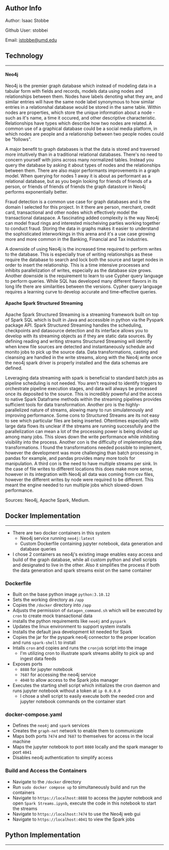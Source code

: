 ## Author Info
Author: Isaac Stobbe

Github User: stobbei

Email: istobbe@umd.edu


## Technology
---
#### Neo4j
Neo4j is the premier graph database which instead of modeling data in a tabular form with fields and records, models data using nodes and relationships between them. Nodes have labels denoting what they are, and similar entries will have the same node label synonymous to how similar entries in a relationshal database would be stored in the same table. Within nodes are properties, which store the unique information about a node - such as it's name, a time it occured, and other descriptive characteristic. Relationships have types which describe how two nodes are related. A common use of a graphical database could be a social media platform, in which nodes are people and a relationship between two people nodes could be "follows". 

A major benefit to graph databases is that the data is stored and traversed more intuitively than in a traditional relational databases. There's no need to concern yourself with joins across many normalized tables. Instead you query the database by asking it about types of nodes and the relationships between them. There are also major performants improvements in a graph model. When querying for nodes 1 away it is about as performant as a relational database, but as you begin looking for friends of friends of a person, or friends of friends of friends the graph datastore in Neo4j performs exponentially better. 

Fraud detection is a common use case for graph databases and is the domain I selected for this project. In it there are person, merchant, credit card, transactional and other nodes which effectively model the transactional dataspace. A fascinating added complexity is the way Neo4j can model fraud rings and interested mischeiving parties working together to conduct fraud. Storing the data in graphs makes it easier to understand the sophisticated interworkings in this arena and it's a use case growing more and more common in the Banking, Financial and Tax industries.

A downside of using Neo4j is the increased time required to perform writes to the database. This is especially true of writing relationships as these require the database to search and lock both the source and target nodes in order to insert the relationship. This is a time intensive processes and inhibits parallelization of writes, especially as the database size grows. Another downside is the requirement to learn to use Cypher query language to perform queries. While SQL has developed many different flavors in its long life there are similarities between the versions. Cypher query language requires a learning curve to develop accurate and time-effective queries.

#### Apache Spark Structured Streaming
Apache Spark Structured Streaming is a streaming framework built on top of Spark SQL which is built in Java and accessible in python via the Pyspark package API. Spark Structured Streaming handles the scheduling, checkpoints and datasource detection and its interface allows you to develop with its streaming objects as if they are static data sources. By defining reading and writing streams Structured Streaming will identify when knew file sources are detected and instantaneously schedule and monito jobs to pick up the source data. Data transformations, casting and cleansing are handled in the write streams, along with the Neo4j write once the neo4j spark driver is properly installed and the data schemas are defined.

Leveraging data streaming with spark is beneficial to standard batch jobs as pipeline scheduling is not needed. You aren't required to identify triggers to orchestrate pipeline execution stages, and data will always be processed once its deposited to the source. This is incredibly powerful and the access to native Spark Dataframe methods within the streaming pipelines provides sufficient tools for data transformation. Another pro is the highly-parallelized nature of streams, alowing many to run simulatenously and improving performance. Some cons to Structured Streams are its not easy to see which particular files are being inserted. Oftentimes especially with large data flows its unclear if the streams are running successfully and the parallelization can mean a lot of the processing power is being divided up among many jobs. This slows down the write performance while inhibiting visibility into the process. Another con is the difficulty of implementing data transformations. I found the transformations needed possible to implement, however the development was more challenging than batch processing in pandas for example, and pandas provides many more tools for manipulation. A third con is the need to have multiple streams per sink. In the case of file writes to different locations this does make more sense, however in its integration with Neo4j all data was coming from csv files, however the different writes by node were required to be different. This meant the engine needed to run multiple jobs which slowed-down performance.

Sources: Neo4j, Apache Spark, Medium.


## Docker Implementation
---
- There are two docker containers in this system
    - Neo4j service running `neo4j:latest`
    - Custom Dockerfile containing jupyter notebook, data generation and database queries
- I chose 2 containers as neo4j's existing image enables easy access and build of the graph database, while all custom python and shell scripts and designated to live in the other. Also it simplifies the process if both the data generation and spark streams exist on the same container

### Dockerfile
- Built on the base python image `python:3.10.12`
- Sets the working directory as `/app`
- Copies the `/docker` directory into `/app`
- Adjusts the permission of `datagen_command.sh` which will be executed by `cron` to create mock transactional data
- installs the python requirements like `neo4j` and `pyspark`
- Updates the linux environment to support system installs
- Installs the default java development kit needed for Spark
- Copies the jar for the pyspark neo4j connector to the proper location and runs `spark-shell` to install
- Intalls `cron` and copies and runs the `cronjob` script into the image
    - I'm utilizing cron to illustrate spark streams ability to pick up and ingest data feeds
- Exposes ports
    - `8888` for jupyter notebook
    - `7687` for accessing the neo4j service
    - `4040` to allow access to the Spark jobs manager
- Executes the starting shell script which initializes the cron daemon and runs jupyter notebook without a token at `ip 0.0.0.0`
    - I chose a shell script to easily execute both the needed cron and jupyter notebook commands on the container start

### docker-compose.yaml
- Defines the `neo4j` and `spark` services
- Creates the `graph-net` network to enable them to communicate
- Maps both ports `7474` and `7687` to themselves for access in the local machine
- Maps the jupyter notebook to port `8080` locally and the spark manager to port `4041`
- Disables neo4j authentication to simplify access

### Build and Access the Containers
- Navigate to the `/docker` directory
- Run `sudo docker compose up` to simultaneously build and run the containers
- Navigate to `https://localhost:8888` to access the jupyter notebook and open `Spark Streams.ipynb`, execute the code in this notebook to start the streams
- Navigate to `https://localhost:7474` to use the Neo4j web gui
- Navigate to `https://localhost:4041` to view the Spark jobs


## Python Implementation
---


